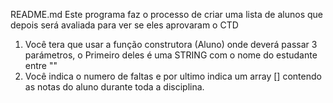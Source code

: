 README.md
Este programa faz o processo de criar uma lista de alunos que depois será avaliada para ver se eles aprovaram o CTD

1. Você tera que usar a função construtora (Aluno) onde deverá passar 3 parámetros, o Primeiro deles é uma STRING com o nome do estudante entre ""
2. Você indica o numero de faltas e por ultimo indica um array [] contendo as notas do aluno durante toda a disciplina.

